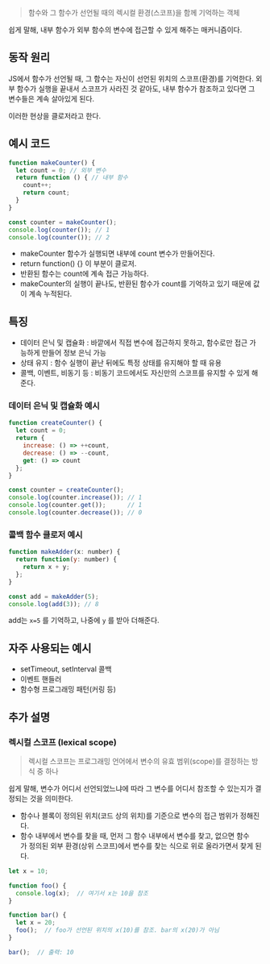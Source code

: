 > 함수와 그 함수가 선언될 때의 렉시컬 환경(스코프)을 함께 기억하는 객체

쉽게 말해, 내부 함수가 외부 함수의 변수에 접근할 수 있게 해주는 매커니즘이다.

## 동작 원리

JS에서 함수가 선언될 때, 그 함수는 자신이 선언된 위치의 스코프(환경)를 기억한다.
외부 함수가 실행을 끝내서 스코프가 사라진 것 같아도, 내부 함수가 참조하고 있다면 그 변수들은 계속 살아있게 된다. 

이러한 현상을 클로저라고 한다.

## 예시 코드

```js
function makeCounter() {
  let count = 0; // 외부 변수
  return function () { // 내부 함수
    count++;
    return count;
  }
}

const counter = makeCounter();
console.log(counter()); // 1
console.log(counter()); // 2
```

- makeCounter 함수가 실행되면 내부에 count 변수가 만들어진다.
- return function() {} 이 부분이 클로저.
- 반환된 함수는 count에 계속 접근 가능하다.
- makeCounter의 실행이 끝나도, 반환된 함수가 count를 기억하고 있기 때문에 값이 계속 누적된다.

## 특징

- 데이터 은닉 및 캡슐화 : 바깥에서 직접 변수에 접근하지 못하고, 함수로만 접근 가능하게 만들어 정보 은닉 가능
- 상태 유지 : 함수 실행이 끝난 뒤에도 특정 상태를 유지해야 할 때 유용
- 콜백, 이벤트, 비동기 등 : 비동기 코드에서도 자신만의 스코프를 유지할 수 있게 해준다.

### 데이터 은닉 및 캡슐화 예시

```js
function createCounter() {
  let count = 0;
  return {
    increase: () => ++count,
    decrease: () => --count,
    get: () => count
  };
}

const counter = createCounter();
console.log(counter.increase()); // 1
console.log(counter.get());      // 1
console.log(counter.decrease()); // 0
```

### 콜백 함수 클로저 예시

```js
function makeAdder(x: number) {
  return function(y: number) {
    return x + y;
  };
}

const add = makeAdder(5);
console.log(add(3)); // 8
```

add는 `x=5` 를 기억하고, 나중에 `y` 를 받아 더해준다.

## 자주 사용되는 예시

- setTimeout, setInterval 콜백
- 이벤트 핸들러
- 함수형 프로그래밍 패턴(커링 등)


## 추가 설명

### 렉시컬 스코프 (lexical scope)

> 렉시컬 스코프는 프로그래밍 언어에서 변수의 유효 범위(scope)를 결정하는 방식 중 하나

쉽게 말해, 변수가 어디서 선언되었느냐에 따라 그 변수를 어디서 참조할 수 있는지가 결정되는 것을 의미한다.

- 함수나 블록이 정의된 위치(코드 상의 위치)를 기준으로 변수의 접근 범위가 정해진다.
- 함수 내부에서 변수를 찾을 때, 먼저 그 함수 내부에서 변수를 찾고, 없으면 함수가 정의된 외부 환경(상위 스코프)에서 변수를 찾는 식으로 위로 올라가면서 찾게 된다.

```js
let x = 10;

function foo() {
  console.log(x);  // 여기서 x는 10을 참조
}

function bar() {
  let x = 20;
  foo();  // foo가 선언된 위치의 x(10)를 참조. bar의 x(20)가 아님
}

bar();  // 출력: 10

```

